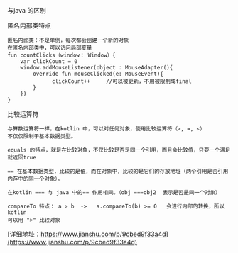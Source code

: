 
与java 的区别

匿名内部类特点
```
匿名内部类：不是单例，每次都会创建一个新的对象
在匿名内部类中，可以访问局部变量
fun countClicks（window： Window）{
    var clickCount = 0
    window.addMouseListener(object : MouseAdapter(){
        override fun mouseClicked(e: MouseEvent){
              clickCount++     //可以被更新，不用被限制成final
        }
    })
}
```
比较运算符
```
与算数运算符一样，在kotlin 中，可以对任何对象，使用比较运算符（>, =, <）
不仅仅限制于基本数据类型。

equals 的特点，就是在比较对象，不仅比较是否是同一个引用，而且会比较值，只要一个满足就返回true

== 在基本数据类型，比较的是值，而在对象中，比较的是它们的存放地址（两个引用是否引用内存中的同一个对象）。

在kotlin === 与 java 中的== 作用相同。（obj ===obj2  表示是否是同一个对象）

compareTo 特点： a > b  ->   a.compareTo(b) >= 0   会进行内部的转换，所以kotlin
可以用 ">" 比较对象

```
[详细地址：https://www.jianshu.com/p/9cbed9f33a4d](https://www.jianshu.com/p/9cbed9f33a4d)

